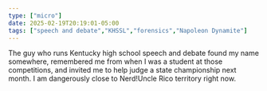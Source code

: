 ```yaml
---
type: ["micro"]
date: 2025-02-19T20:19:01-05:00
tags: ["speech and debate","KHSSL","forensics","Napoleon Dynamite"]
---
```

The guy who runs Kentucky high school speech and debate found my name somewhere, remembered me from when I was a student at those competitions, and invited me to help judge a state championship next month. I am dangerously close to Nerd!Uncle Rico territory right now.

